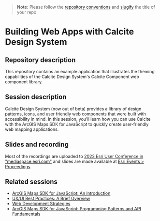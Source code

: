 > **Note:** Please follow the [repository conventions](https://github.com/EsriDevEvents/contributor-guides/blob/main/conventions.md#conventions-for-repositories) and [slugify](https://slugify.online/) the title of your repo

# Building Web Apps with Calcite Design System

## Repository description
This repository contains an example application that illustrates the theming capabilities of the Calcite Design System's Calcite Component web component library.

## Session description

Calcite Design System (now out of beta) provides a library of design patterns, icons, and user friendly web components that were built with accessibility in mind. In this session, you'll learn how you can use Calcite with the ArcGIS Maps SDK for JavaScript to quickly create user-friendly web mapping applications.

## Slides and recording

Most of the recordings are uploaded to [2023 Esri User Conference in "mediaspace.esri.com"](https://mediaspace.esri.com/) and slides are made available at [Esri Events > Proceedings](https://www.esri.com/en-us/about/events/index/proceedings).

## Related sessions

- [ArcGIS Maps SDK for JavaScript: An Introduction](https://uc2023.esri.com/flow/esri/23uc/eventportal/page/detailed-agenda/session/1679292817411001AKxP)
- [UX/UI Best Practices: A Brief Overview](https://uc2023.esri.com/flow/esri/23uc/eventportal/page/detailed-agenda/session/1671599315363001peIW)
- [Web Development Strategies](https://uc2023.esri.com/flow/esri/23uc/eventportal/page/detailed-agenda/session/1679292515260001mKvJ)
- [ArcGIS Maps SDK for JavaScript: Programming Patterns and API Fundamentals](https://uc2023.esri.com/flow/esri/23uc/eventportal/page/detailed-agenda/session/1671589077394001o9sT)

